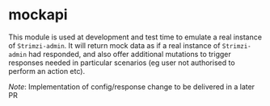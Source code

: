 # mockapi

This module is used at development and test time to emulate a real instance of `Strimzi-admin`. It will return mock data as if a real instance of `Strimzi-admin` had responded, and also offer additional mutations to trigger responses needed in particular scenarios (eg user not authorised to perform an action etc).

_Note_: Implementation of config/response change to be delivered in a later PR
